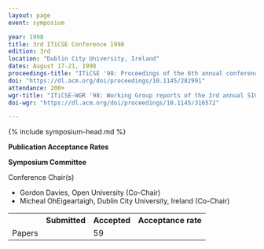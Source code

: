 ```yaml
---
layout: page
event: symposium

year: 1998
title: 3rd ITiCSE Conference 1998
edition: 3rd
location: "Dublin City University, Ireland"
dates: August 17-21, 1998
proceedings-title: "ITiCSE '98: Proceedings of the 6th annual conference on the teaching of computing and the 3rd annual conference on Integrating technology into computer science education: Changing the delivery of computer science education"  
doi: "https://dl.acm.org/doi/proceedings/10.1145/282991"
attendance: 200+
wgr-title: "ITiCSE-WGR '98: Working Group reports of the 3rd annual SIGCSE/SIGCUE ITiCSE conference on Integrating technology into computer science education"
doi-wgr: "https://dl.acm.org/doi/proceedings/10.1145/316572"

---
```


{% include symposium-head.md %}

**Publication Acceptance Rates**

 <table class="table table-hover table-sm"><tbody><tr><th> </th>
<th>Submitted</th>
<th>Accepted</th>
<th>Acceptance rate</th>
</tr><tr><td>Papers</td>
<td> </td>
<td>59</td>
<td> </td>

**Symposium Committee**

Conference Chair(s)

-   Gordon Davies, Open University (Co-Chair)
-   Micheal OhEigeartaigh, Dublin City University, Ireland (Co-Chair)

